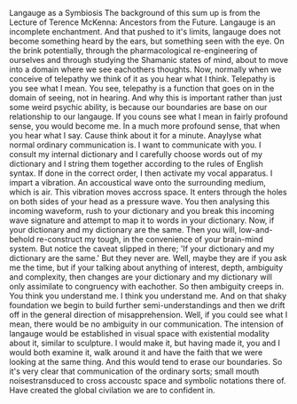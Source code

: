 Langauge as a Symbiosis
The background of this sum up is from the Lecture of Terence McKenna: Ancestors from the Future.
Langauge is an incomplete enchantment. And that pushed to it's limits, langauge does not become something heard by the ears, but something seen with the eye. On the brink potentially, through the pharmacological re-engineering of ourselves and through studying the Shamanic states of mind, about to move into a domain where we see eachothers thoughts.
Now, normally when we conceive of telepathy we think of it as you hear what I think. Telepathy is you see what I mean. You see, telepathy is a function that goes on in the domain of seeing, not in hearing. And why this is important rather than just some weird psychic ability, is because our boundaries are base on our relationship to our langauge. If you couns see what I mean in fairly profound sense, you would become me. In a much more profound sense, that when you hear what I say.
Cause think about it for a minute. Anaylyse what normal ordinary communication is. I want to communicate with you. I consult my internal dictionary and I carefully choose words out of my dictionary and I string them together according to the rules of English syntax. If done in the correct order, I then activate my vocal apparatus. I impart a vibration. An accoustical wave onto the surrounding medium, which is air. This vibration moves accross space. It enters through the holes on both sides of your head as a pressure wave. You then analysing this incoming waveform, rush to your dictionary and you break this incoming wave signature and attempt to map it to words in your dictionary.
Now, if your dictionary and my dictionary are the same. Then you will, low-and-behold re-construct my tough, in the convenience of your brain-mind system. But notice the caveat slipped in there; 'If your dictionary and my dictionary are the same.' But they never are. Well, maybe they are if you ask me the time, but if your talking about anything of interest, depth, ambiguity and complexity, then changes are your dictionary and my dictionary will only assimilate to congruency with eachother.
So then ambiguity creeps in. You think you understand me. I think you understand me. And on that shaky foundation we begin to build further semi-understandings and then we drift off in the general direction of misapprehension. Well, if you could see what I mean, there would be no ambiguity in our communication. The intension of langauge would be established in visual space with existential modality about it, similar to sculpture.
I would make it, but having made it, you and I would both examine it, walk around it and have the faith that we were looking at the same thing. And this would tend to erase our boundaries. So it's very clear that communication of the ordinary sorts; small mouth noisestransduced to cross accoustc space and symbolic notations there of. Have created the global civilation we are to confident in. 
